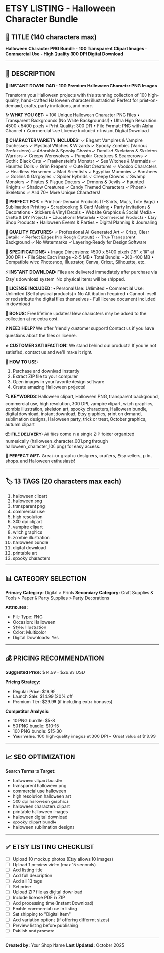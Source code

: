 # ETSY LISTING - Halloween Character Bundle

## 📸 TITLE (140 characters max)

**Halloween Character PNG Bundle - 100 Transparent Clipart Images - Commercial Use - High Quality 300 DPI Digital Download**

---

## 📝 DESCRIPTION

**🎃 INSTANT DOWNLOAD - 100 Premium Halloween Character PNG Images**

Transform your Halloween projects with this stunning collection of 100 high-quality, hand-crafted Halloween character illustrations! Perfect for print-on-demand, crafts, party invitations, and more.

**✨ WHAT YOU GET:**
• 100 Unique Halloween Character PNG Files
• Transparent Backgrounds (No White Backgrounds!)
• Ultra High Resolution: 4500 x 5400 pixels
• Print Quality: 300 DPI
• File Format: PNG with Alpha Channel
• Commercial Use License Included
• Instant Digital Download

**👻 CHARACTER VARIETY INCLUDES:**
✓ Elegant Vampires & Vampire Duchesses
✓ Mystical Witches & Wizards
✓ Spooky Zombies (Various Professions)
✓ Adorable & Spooky Ghosts
✓ Detailed Skeletons & Skeleton Warriors
✓ Creepy Werewolves
✓ Pumpkin Creatures & Scarecrows
✓ Gothic Black Cats
✓ Frankenstein's Monster
✓ Sea Witches & Mermaids
✓ Haunted Dolls
✓ Grim Reapers
✓ Cute Bat Creatures
✓ Voodoo Characters
✓ Headless Horsemen
✓ Mad Scientists
✓ Egyptian Mummies
✓ Banshees
✓ Goblins & Gargoyles
✓ Spider Hybrids
✓ Creepy Clowns
✓ Swamp Monsters
✓ Pirates & Plague Doctors
✓ Demons & Devils
✓ Haunted Knights
✓ Shadow Creatures
✓ Candy Themed Characters
✓ Phoenix Skeletons
✓ And 70+ More Unique Characters!

**🎨 PERFECT FOR:**
• Print-on-Demand Products (T-Shirts, Mugs, Tote Bags)
• Sublimation Printing
• Scrapbooking & Card Making
• Party Invitations & Decorations
• Stickers & Vinyl Decals
• Website Graphics & Social Media
• Crafts & DIY Projects
• Educational Materials
• Commercial Products
• Etsy Shop Products
• Halloween Events & Parties
• Digital Planning & Journaling

**💎 QUALITY FEATURES:**
✓ Professional AI-Generated Art
✓ Crisp, Clear Details
✓ Perfect Edges (No Rough Cutouts)
✓ True Transparent Background
✓ No Watermarks
✓ Layering-Ready for Design Software

**📏 SPECIFICATIONS:**
• Image Dimensions: 4500 x 5400 pixels (15" x 18" at 300 DPI)
• File Size: Each image ~2-5 MB
• Total Bundle: ~300-400 MB
• Compatible with: Photoshop, Illustrator, Canva, Cricut, Silhouette, etc.

**⚡ INSTANT DOWNLOAD:**
Files are delivered immediately after purchase via Etsy's download system. No physical items will be shipped.

**📜 LICENSE INCLUDED:**
• Personal Use: Unlimited
• Commercial Use: Unlimited (Sell physical products)
• No Attribution Required
• Cannot resell or redistribute the digital files themselves
• Full license document included in download

**🎁 BONUS:**
Free lifetime updates! New characters may be added to the collection at no extra cost.

**❓ NEED HELP?**
We offer friendly customer support! Contact us if you have questions about the files or license.

**⭐ CUSTOMER SATISFACTION:**
We stand behind our products! If you're not satisfied, contact us and we'll make it right.

**🚀 HOW TO USE:**
1. Purchase and download instantly
2. Extract ZIP file to your computer
3. Open images in your favorite design software
4. Create amazing Halloween projects!

**🔍 KEYWORDS:**
Halloween clipart, Halloween PNG, transparent background, commercial use, high resolution, 300 DPI, vampire clipart, witch graphics, zombie illustration, skeleton art, spooky characters, Halloween bundle, digital download, instant download, Etsy graphics, print on demand, sublimation designs, Halloween party, trick or treat, October graphics, autumn clipart

**📦 FILE DELIVERY:**
All files come in a single ZIP folder organized numerically (halloween_character_001.png through halloween_character_100.png) for easy access.

**💝 PERFECT GIFT:**
Great for graphic designers, crafters, Etsy sellers, print shops, and Halloween enthusiasts!

---

## 🏷️ 13 TAGS (20 characters max each)

1. halloween clipart
2. halloween png
3. transparent png
4. commercial use
5. high resolution
6. 300 dpi clipart
7. vampire clipart
8. witch graphics
9. zombie illustration
10. halloween bundle
11. digital download
12. printable art
13. spooky characters

---

## 📊 CATEGORY SELECTION

**Primary Category:** Digital > Prints
**Secondary Category:** Craft Supplies & Tools > Paper & Party Supplies > Party Decorations

**Attributes:**
- File Type: PNG
- Occasion: Halloween
- Style: Illustration
- Color: Multicolor
- Digital Downloads: Yes

---

## 💰 PRICING RECOMMENDATION

**Suggested Price:** $14.99 - $29.99 USD

**Pricing Strategy:**
- Regular Price: $19.99
- Launch Sale: $14.99 (20% off)
- Premium Tier: $29.99 (if including extra bonuses)

**Competitor Analysis:**
- 10 PNG bundle: $5-8
- 50 PNG bundle: $10-15
- 100 PNG bundle: $15-30
- **Your value:** 100 high-quality images at 300 DPI = Great value at $19.99

---

## 📈 SEO OPTIMIZATION

**Search Terms to Target:**
- halloween clipart bundle
- transparent halloween png
- commercial use halloween
- high resolution halloween art
- 300 dpi halloween graphics
- halloween characters clipart
- printable halloween images
- halloween digital download
- spooky clipart bundle
- halloween sublimation designs

---

## ✅ ETSY LISTING CHECKLIST

- [ ] Upload 10 mockup photos (Etsy allows 10 images)
- [ ] Upload 1 preview video (max 15 seconds)
- [ ] Add listing title
- [ ] Add full description
- [ ] Add all 13 tags
- [ ] Set price
- [ ] Upload ZIP file as digital download
- [ ] Include license PDF in ZIP
- [ ] Add processing time (Instant Download)
- [ ] Enable commercial use in listing
- [ ] Set shipping to "Digital Item"
- [ ] Add variation options (if offering different sizes)
- [ ] Preview listing before publishing
- [ ] Publish and promote!

---

**Created by:** Your Shop Name
**Last Updated:** October 2025

